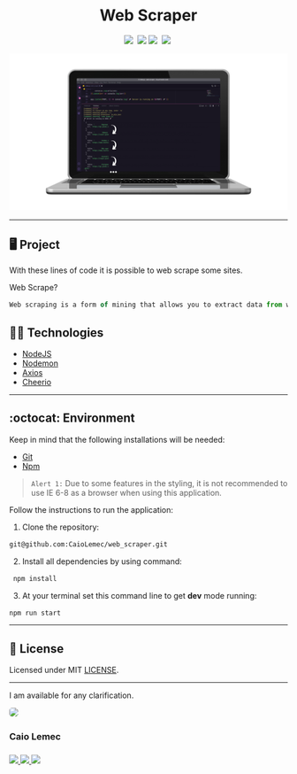 
<h1 align="center">Web Scraper</h1>
<p align="center">
  <a href="#desktop_computer-project"><img src="https://img.shields.io/static/v1?label=&message=Project&color=333333&style=for-the-badge&logo=Next.js"/></a>&nbsp;
  <a href="#technologist-technologies"><img src="https://img.shields.io/static/v1?label=&message=Technologies&color=333333&style=for-the-badge&logo=Jamstack"/></a>
  <a href="#octocat-environment"><img src="https://img.shields.io/static/v1?label=&message=Environment&color=333333&style=for-the-badge&logo=visual-studio-code"/></a>&nbsp;
  <a href="#bookmark_tabs-license"><img src="https://img.shields.io/static/v1?label=&message=License&color=333333&style=for-the-badge&logo=LibreOffice"/></a>&nbsp;
</p>
<p align="center">
 <img alt="webapp mockup" src="./wb.png" width="auto">
</p>
<hr>

## :desktop_computer: Project

With these lines of code it is possible to web scrape some sites.

Web Scrape? 

```js
Web scraping is a form of mining that allows you to extract data from websites and convert them into structured information.
```

## :technologist: Technologies

- [NodeJS](https://nodejs.org/en/)
- [Nodemon](https://www.npmjs.com/package/nodemon)
- [Axios](https://www.npmjs.com/package/axios)
- [Cheerio](https://www.npmjs.com/package/cheerio)

<hr>

## :octocat: Environment

Keep in mind that the following installations will be needed:

- [Git](https://git-scm.com/book/pt-br/v2/Come%C3%A7ando-Instalando-o-Git)
- [Npm](https://www.npmjs.com/)

>`Alert 1:` Due to some features in the styling, it is not recommended to use IE 6-8 as a browser when using this application. <br>

Follow the instructions to run the application:

1. Clone the repository: 
```bash 
git@github.com:CaioLemec/web_scraper.git
```
2. Install all dependencies by using command:
```bash
 npm install
 ```
3. At your terminal set this command line to get <strong>dev</strong> mode running:
```bash
npm run start
```
<hr>

## :bookmark_tabs: License

Licensed under MIT [LICENSE](./LICENSE.md).

<hr>

I am available for any clarification. 
    
<img style="border-radius: 30%;" src="https://avatars3.githubusercontent.com/u/59886891?s=460&v=4" width="75px;"/>
<h3>Caio Lemec<h3>
<a href="https://t.me/caiolemec"><img src="https://img.shields.io/badge/Telegram-333333?style=for-the-badge&logo=telegram&logoColor=white"/>
<a href="mailto:caiolemec@gmail.com"><img src="https://img.shields.io/static/v1?label=&message=E-mail&color=333333&style=for-the-badge&logo=Gmail"/>
<a href="https://www.linkedin.com/in/caiolemec/"><img src="https://img.shields.io/static/v1?label=&message=LinkedIn&color=333333&style=for-the-badge&logo=linkedin"/>
<br>
</p>